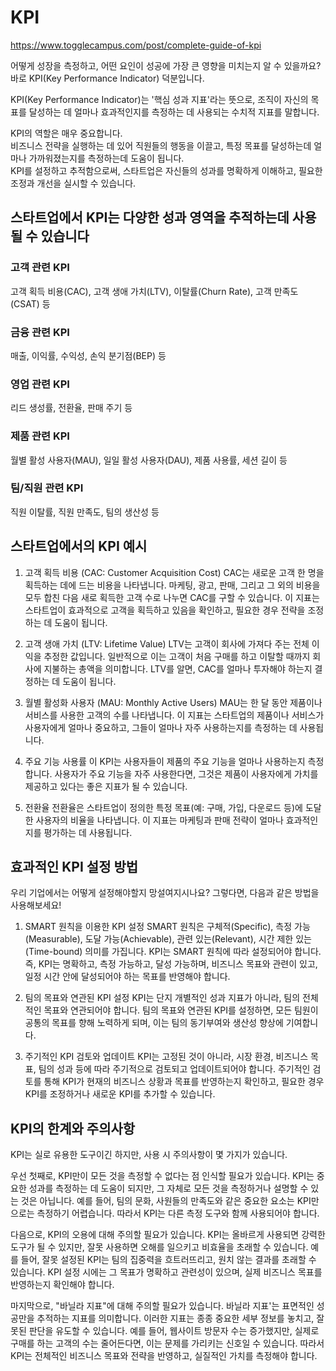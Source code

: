 # KPI

https://www.togglecampus.com/post/complete-guide-of-kpi

어떻게 성장을 측정하고, 어떤 요인이 성공에 가장 큰 영향을 미치는지 알 수 있을까요? 바로 KPI(Key Performance Indicator) 덕분입니다.

KPI(Key Performance Indicator)는 '핵심 성과 지표'라는 뜻으로, 조직이 자신의 목표를 달성하는 데 얼마나 효과적인지를 측정하는 데 사용되는 수치적 지표를 말합니다.

KPI의 역할은 매우 중요합니다.  
비즈니스 전략을 실행하는 데 있어 직원들의 행동을 이끌고, 특정 목표를 달성하는데 얼마나 가까워졌는지를 측정하는데 도움이 됩니다.  
KPI를 설정하고 추적함으로써, 스타트업은 자신들의 성과를 명확하게 이해하고, 필요한 조정과 개선을 실시할 수 있습니다.

## 스타트업에서 KPI는 다양한 성과 영역을 추적하는데 사용될 수 있습니다

### 고객 관련 KPI

고객 획득 비용(CAC), 고객 생애 가치(LTV), 이탈률(Churn Rate), 고객 만족도(CSAT) 등

### 금융 관련 KPI

매출, 이익률, 수익성, 손익 분기점(BEP) 등

### 영업 관련 KPI

리드 생성률, 전환율, 판매 주기 등

### 제품 관련 KPI

월별 활성 사용자(MAU), 일일 활성 사용자(DAU), 제품 사용률, 세션 길이 등

### 팀/직원 관련 KPI

직원 이탈률, 직원 만족도, 팀의 생산성 등

## 스타트업에서의 KPI 예시

1. 고객 획득 비용 (CAC: Customer Acquisition Cost)
   CAC는 새로운 고객 한 명을 획득하는 데에 드는 비용을 나타냅니다. 마케팅, 광고, 판매, 그리고 그 외의 비용을 모두 합친 다음 새로 획득한 고객 수로 나누면 CAC를 구할 수 있습니다. 이 지표는 스타트업이 효과적으로 고객을 획득하고 있음을 확인하고, 필요한 경우 전략을 조정하는 데 도움이 됩니다.

2. 고객 생애 가치 (LTV: Lifetime Value)
   LTV는 고객이 회사에 가져다 주는 전체 이익을 추정한 값입니다. 일반적으로 이는 고객이 처음 구매를 하고 이탈할 때까지 회사에 지불하는 총액을 의미합니다. LTV를 알면, CAC를 얼마나 투자해야 하는지 결정하는 데 도움이 됩니다.

3. 월별 활성화 사용자 (MAU: Monthly Active Users)
   MAU는 한 달 동안 제품이나 서비스를 사용한 고객의 수를 나타냅니다. 이 지표는 스타트업의 제품이나 서비스가 사용자에게 얼마나 중요하고, 그들이 얼마나 자주 사용하는지를 측정하는 데 사용됩니다.

4. 주요 기능 사용률
   이 KPI는 사용자들이 제품의 주요 기능을 얼마나 사용하는지 측정합니다. 사용자가 주요 기능을 자주 사용한다면, 그것은 제품이 사용자에게 가치를 제공하고 있다는 좋은 지표가 될 수 있습니다.

5. 전환율
   전환율은 스타트업이 정의한 특정 목표(예: 구매, 가입, 다운로드 등)에 도달한 사용자의 비율을 나타냅니다. 이 지표는 마케팅과 판매 전략이 얼마나 효과적인지를 평가하는 데 사용됩니다.

## 효과적인 KPI 설정 방법

우리 기업에서는 어떻게 설정해야할지 망설여지시나요? 그렇다면, 다음과 같은 방법을 사용해보세요!

1. SMART 원칙을 이용한 KPI 설정
   SMART 원칙은 구체적(Specific), 측정 가능(Measurable), 도달 가능(Achievable), 관련 있는(Relevant), 시간 제한 있는(Time-bound) 의미를 가집니다. KPI는 SMART 원칙에 따라 설정되어야 합니다. 즉, KPI는 명확하고, 측정 가능하고, 달성 가능하며, 비즈니스 목표와 관련이 있고, 일정 시간 안에 달성되어야 하는 목표를 반영해야 합니다.

2. 팀의 목표와 연관된 KPI 설정
   KPI는 단지 개별적인 성과 지표가 아니라, 팀의 전체적인 목표와 연관되어야 합니다. 팀의 목표와 연관된 KPI를 설정하면, 모든 팀원이 공통의 목표를 향해 노력하게 되며, 이는 팀의 동기부여와 생산성 향상에 기여합니다.

3. 주기적인 KPI 검토와 업데이트
   KPI는 고정된 것이 아니라, 시장 환경, 비즈니스 목표, 팀의 성과 등에 따라 주기적으로 검토되고 업데이트되어야 합니다. 주기적인 검토를 통해 KPI가 현재의 비즈니스 상황과 목표를 반영하는지 확인하고, 필요한 경우 KPI를 조정하거나 새로운 KPI를 추가할 수 있습니다.

## KPI의 한계와 주의사항

KPI는 실로 유용한 도구이긴 하지만, 사용 시 주의사항이 몇 가지가 있습니다.

우선 첫째로, KPI만이 모든 것을 측정할 수 없다는 점 인식할 필요가 있습니다. KPI는 중요한 성과를 측정하는 데 도움이 되지만, 그 자체로 모든 것을 측정하거나 설명할 수 있는 것은 아닙니다. 예를 들어, 팀의 문화, 사원들의 만족도와 같은 중요한 요소는 KPI만으로는 측정하기 어렵습니다. 따라서 KPI는 다른 측정 도구와 함께 사용되어야 합니다.

다음으로, KPI의 오용에 대해 주의할 필요가 있습니다. KPI는 올바르게 사용되면 강력한 도구가 될 수 있지만, 잘못 사용하면 오해를 일으키고 비효율을 초래할 수 있습니다. 예를 들어, 잘못 설정된 KPI는 팀의 집중력을 흐트러뜨리고, 원치 않는 결과를 초래할 수 있습니다. KPI 설정 시에는 그 목표가 명확하고 관련성이 있으며, 실제 비즈니스 목표를 반영하는지 확인해야 합니다.

마지막으로, "바닐라 지표"에 대해 주의할 필요가 있습니다. 바닐라 지표'는 표면적인 성공만을 추적하는 지표를 의미합니다. 이러한 지표는 종종 중요한 세부 정보를 놓치고, 잘못된 판단을 유도할 수 있습니다. 예를 들어, 웹사이트 방문자 수는 증가했지만, 실제로 구매를 하는 고객의 수는 줄어든다면, 이는 문제를 가리키는 신호일 수 있습니다. 따라서 KPI는 전체적인 비즈니스 목표와 전략을 반영하고, 실질적인 가치를 측정해야 합니다.

